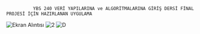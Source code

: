               YBS 240 VERİ YAPILARINA ve ALGORİTMALARINA GİRİŞ DERSİ FİNAL PROJESİ İÇİN HAZIRLANAN UYGULAMA
![Ekran Alıntısı](https://user-images.githubusercontent.com/102032847/209409821-a6dfdc1a-5a86-4a78-957d-ce42f3974b5c.PNG)
![2](https://user-images.githubusercontent.com/102032847/209409825-599dcd46-e010-4eea-91ac-50d4fa16f440.PNG)
![D](https://user-images.githubusercontent.com/102032847/209410087-48826236-25bd-4bc5-b3db-fdf6f48828f0.PNG)

